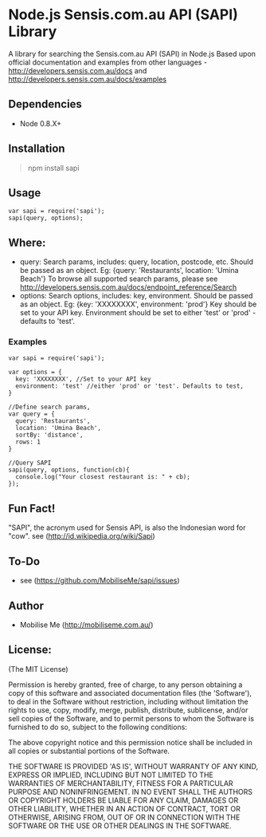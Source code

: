 Node.js Sensis.com.au API (SAPI) Library
========================================
A library for searching the Sensis.com.au API (SAPI) in Node.js
Based upon official documentation and examples from other languages - <http://developers.sensis.com.au/docs> and <http://developers.sensis.com.au/docs/examples>

Dependencies
------------

* Node 0.8.X+

Installation
------------
> npm install sapi

Usage
------
    
    var sapi = require('sapi');
    sapi(query, options);


## Where:
* query:
  Search params, includes: query, location, postcode, etc.
  Should be passed as an object. Eg: {query: 'Restaurants', location: 'Umina Beach'}
  To browse all supported search params, please see <http://developers.sensis.com.au/docs/endpoint_reference/Search>
* options:
  Search options, includes: key, environment.
  Should be passed as an object. Eg: {key: 'XXXXXXXX', environment: 'prod'}
  Key should be set to your API key. Environment should be set to either 'test' or 'prod' - defaults to 'test'.

### Examples

    var sapi = require('sapi');

    var options = {
      key: 'XXXXXXXX', //Set to your API key
      environment: 'test' //either 'prod' or 'test'. Defaults to test,
    }

    //Define search params, 
    var query = {
      query: 'Restaurants',
      location: 'Umina Beach',
      sortBy: 'distance',
      rows: 1
    }

    //Query SAPI
    sapi(query, options, function(cb){
      console.log("Your closest restaurant is: " + cb);
    });

Fun Fact!
------
"SAPI", the acronym used for Sensis API, is also the Indonesian word for "cow". see (<http://id.wikipedia.org/wiki/Sapi>)

To-Do
-----
* see (<https://github.com/MobiliseMe/sapi/issues>)

Author
------

* Mobilise Me (<http://mobiliseme.com.au/>)

License:
--------

(The MIT License)

Permission is hereby granted, free of charge, to any person obtaining
a copy of this software and associated documentation files (the
'Software'), to deal in the Software without restriction, including
without limitation the rights to use, copy, modify, merge, publish,
distribute, sublicense, and/or sell copies of the Software, and to
permit persons to whom the Software is furnished to do so, subject to
the following conditions:

The above copyright notice and this permission notice shall be
included in all copies or substantial portions of the Software.

THE SOFTWARE IS PROVIDED 'AS IS', WITHOUT WARRANTY OF ANY KIND,
EXPRESS OR IMPLIED, INCLUDING BUT NOT LIMITED TO THE WARRANTIES OF
MERCHANTABILITY, FITNESS FOR A PARTICULAR PURPOSE AND NONINFRINGEMENT.
IN NO EVENT SHALL THE AUTHORS OR COPYRIGHT HOLDERS BE LIABLE FOR ANY
CLAIM, DAMAGES OR OTHER LIABILITY, WHETHER IN AN ACTION OF CONTRACT,
TORT OR OTHERWISE, ARISING FROM, OUT OF OR IN CONNECTION WITH THE
SOFTWARE OR THE USE OR OTHER DEALINGS IN THE SOFTWARE.